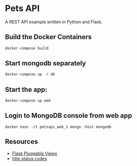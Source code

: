 # Pets API
A REST API example written in Python and Flask.



## Build the Docker Containers
```bash
docker-compose build
```

## Start mongodb separately
```bash
docker-compose up -d db
```

## Start the app: 
```bash
docker-compose up web
```

## Login to MongoDB console from web app
```
docker exec -it petsapi_web_1 mongo -host mongodb
```

## Resources

* [Flask Pluggable Views](http://flask.pocoo.org/docs/0.12/views/)
* [http status codes](http://www.restapitutorial.com/httpstatuscodes.html)